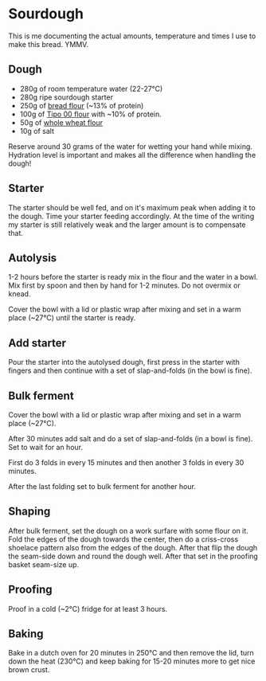 # Sourdough

This is me documenting the actual amounts, temperature and times I use to make this bread. YMMV.

## Dough
- 280g of room temperature water (22-27°C)
- 280g ripe sourdough starter
- 250g of [bread flour](https://www.myllynparas.fi/tuotteet/emannan-puolikarkea-vehnajauho-2-kg) (~13% of protein)
- 100g of [Tipo 00 flour](https://www.molinorossetto.com/en/maxi-pack/1790-farina-tipo-00.html) with ~10% of protein.
- 50g of [whole wheat flour](https://myllarin.fi/tuote/myllarin-luomu-taysjyvavehnajauho-1-kg/)
- 10g of salt

Reserve around 30 grams of the water for wetting your hand while mixing. Hydration level is important and makes all the difference when handling the dough!

## Starter
The starter should be well fed, and on it's maximum peak when adding it to the dough. Time your starter feeding accordingly. At the time of the writing my starter is still relatively weak and the larger amount is to compensate that.

## Autolysis

1-2 hours before the starter is ready mix in the flour and the water in a bowl. Mix first by spoon and then by hand for 1-2 minutes. 
Do not overmix or knead.

Cover the bowl with a lid or plastic wrap after mixing and set in a warm place (~27°C) until the starter is ready.

## Add starter

Pour the starter into the autolysed dough, first press in the starter with fingers and then continue with a set of slap-and-folds (in the bowl is fine).

## Bulk ferment

Cover the bowl with a lid or plastic wrap after mixing and set in a warm place (~27°C).

After 30 minutes add salt and do a set of slap-and-folds (in a bowl is fine). Set to wait for an hour.

First do 3 folds in every 15 minutes and then another 3 folds in every 30 minutes.

After the last folding set to bulk ferment for another hour. 

## Shaping

After bulk ferment, set the dough on a work surfare with some flour on it. Fold the edges of the dough towards the center, then do a criss-cross shoelace pattern also from the edges of the dough. After that flip the dough the seam-side down and round the dough well. After that set in the proofing basket seam-size up.

## Proofing

Proof in a cold (~2°C) fridge for at least 3 hours.

## Baking

Bake in a dutch oven for 20 minutes in 250°C and then remove the lid, turn down the heat (230°C) and keep baking for 15-20 minutes more to get nice brown crust.
